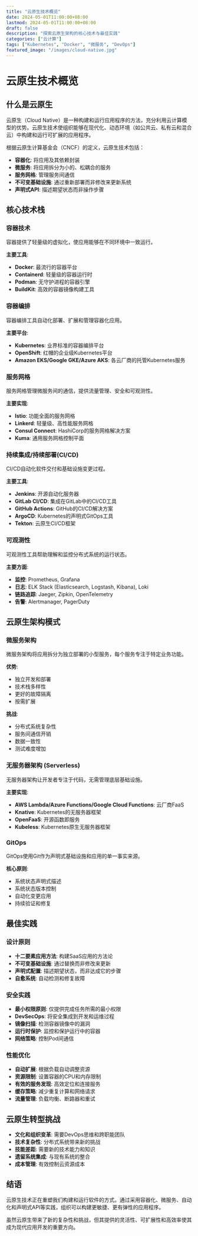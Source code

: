 ```yaml
---
title: "云原生技术概览"
date: 2024-05-01T11:00:00+08:00
lastmod: 2024-05-01T11:00:00+08:00
draft: false
description: "探索云原生架构的核心技术与最佳实践"
categories: ["云计算"]
tags: ["Kubernetes", "Docker", "微服务", "DevOps"]
featured_image: "/images/cloud-native.jpg"
---
```


# 云原生技术概览

## 什么是云原生

云原生（Cloud Native）是一种构建和运行应用程序的方法，充分利用云计算模型的优势。云原生技术使组织能够在现代化、动态环境（如公共云、私有云和混合云）中构建和运行可扩展的应用程序。

根据云原生计算基金会（CNCF）的定义，云原生技术包括：

- **容器化**: 将应用及其依赖封装
- **微服务**: 将应用拆分为小的、松耦合的服务
- **服务网格**: 管理服务间通信
- **不可变基础设施**: 通过重新部署而非修改来更新系统
- **声明式API**: 描述期望状态而非操作步骤

## 核心技术栈

### 容器技术

容器提供了轻量级的虚拟化，使应用能够在不同环境中一致运行。

**主要工具**:
- **Docker**: 最流行的容器平台
- **Containerd**: 轻量级的容器运行时
- **Podman**: 无守护进程的容器引擎
- **BuildKit**: 高效的容器镜像构建工具

### 容器编排

容器编排工具自动化部署、扩展和管理容器化应用。

**主要平台**:
- **Kubernetes**: 业界标准的容器编排平台
- **OpenShift**: 红帽的企业级Kubernetes平台
- **Amazon EKS/Google GKE/Azure AKS**: 各云厂商的托管Kubernetes服务

### 服务网格

服务网格管理微服务间的通信，提供流量管理、安全和可观测性。

**主要实现**:
- **Istio**: 功能全面的服务网格
- **Linkerd**: 轻量级、高性能服务网格
- **Consul Connect**: HashiCorp的服务网格解决方案
- **Kuma**: 通用服务网格控制平面

### 持续集成/持续部署(CI/CD)

CI/CD自动化软件交付和基础设施变更过程。

**主要工具**:
- **Jenkins**: 开源自动化服务器
- **GitLab CI/CD**: 集成在GitLab中的CI/CD工具
- **GitHub Actions**: GitHub的CI/CD解决方案
- **ArgoCD**: Kubernetes的声明式GitOps工具
- **Tekton**: 云原生CI/CD框架

### 可观测性

可观测性工具帮助理解和监控分布式系统的运行状态。

**主要方面**:
- **监控**: Prometheus, Grafana
- **日志**: ELK Stack (Elasticsearch, Logstash, Kibana), Loki
- **链路追踪**: Jaeger, Zipkin, OpenTelemetry
- **告警**: Alertmanager, PagerDuty

## 云原生架构模式

### 微服务架构

微服务架构将应用拆分为独立部署的小型服务，每个服务专注于特定业务功能。

**优势**:
- 独立开发和部署
- 技术栈多样性
- 更好的故障隔离
- 按需扩展

**挑战**:
- 分布式系统复杂性
- 服务间通信开销
- 数据一致性
- 测试难度增加

### 无服务器架构 (Serverless)

无服务器架构让开发者专注于代码，无需管理底层基础设施。

**主要实现**:
- **AWS Lambda/Azure Functions/Google Cloud Functions**: 云厂商FaaS
- **Knative**: Kubernetes的无服务器框架
- **OpenFaaS**: 开源函数即服务
- **Kubeless**: Kubernetes原生无服务器框架

### GitOps

GitOps使用Git作为声明式基础设施和应用的单一事实来源。

**核心原则**:
- 系统状态声明式描述
- 系统状态版本控制
- 自动化变更应用
- 持续验证和修复

## 最佳实践

### 设计原则

- **十二要素应用方法**: 构建SaaS应用的方法论
- **不可变基础设施**: 通过替换而非修改来更新
- **声明式配置**: 描述期望状态，而非达成它的步骤
- **自愈系统**: 自动检测和修复故障

### 安全实践

- **最小权限原则**: 仅提供完成任务所需的最小权限
- **DevSecOps**: 将安全集成到开发和运维过程
- **镜像扫描**: 检测容器镜像中的漏洞
- **运行时保护**: 监控和保护运行中的容器
- **网络策略**: 控制Pod间通信

### 性能优化

- **自动扩展**: 根据负载自动调整资源
- **资源限制**: 设置容器的CPU和内存限制
- **有效的服务发现**: 高效定位和连接服务
- **缓存策略**: 减少重复计算和网络请求
- **流量管理**: 负载均衡、断路器和重试

## 云原生转型挑战

- **文化和组织变革**: 需要DevOps思维和跨职能团队
- **技术复杂性**: 分布式系统带来新的挑战
- **技能差距**: 需要新的技术能力和知识
- **遗留系统集成**: 与现有系统的整合
- **成本管理**: 有效控制云资源成本

## 结语

云原生技术正在重塑我们构建和运行软件的方式。通过采用容器化、微服务、自动化和声明式API等实践，组织可以构建更敏捷、更有弹性的应用程序。

虽然云原生带来了新的复杂性和挑战，但其提供的灵活性、可扩展性和高效率使其成为现代应用开发的重要方向。 